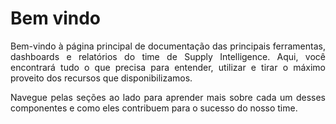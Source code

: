 # **Bem vindo**

<p style="text-align: justify;">Bem-vindo à página principal de documentação das principais ferramentas, dashboards e relatórios do time de Supply Intelligence. Aqui, você encontrará tudo o que precisa para entender, utilizar e tirar o máximo proveito dos recursos que disponibilizamos.</p>

<p style="text-align: justify;">Navegue pelas seções ao lado para aprender mais sobre cada um desses componentes e como eles contribuem para o sucesso do nosso time.</p>
